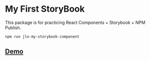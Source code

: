 # My First StoryBook

This package is for practicing React Components + Storybook + NPM Publish.

```
npm run jlo-my-storybook-component
```

## [Demo](https://JL-OLEMAR.github.io/My-First-Storybook/)
